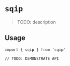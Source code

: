 # `sqip`

> TODO: description

## Usage

```
import { sqip } from 'sqip'

// TODO: DEMONSTRATE API
```
